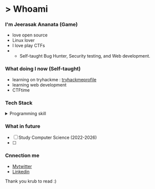 # > Whoami 
### I'm Jeerasak Ananata (Game)
- love open source
- Linux lover
- I love play CTFs
- - Self-taught Bug Hunter, Security testing, and Web development.

### What doing I now (Self-taught)
- learning on tryhackme : [tryhackmeprofile](https://tryhackme.com/p/Game)
- learning web development
- CTFtime

### Tech Stack

<details>
<summary>Programming skill</summary>
<p >
c++
java
Python
bash script
</p>
</details>

### What in future
- [ ] Study Computer Science (2022-2026)
- [ ] 



### Cnnection me
- [Mytwitter](https://twitter.com/GameAnanta)
- [Linkedin](https://www.linkedin.com/in/jeerasak-ananta-a1b4231a2/)

Thank you krub to read :)
